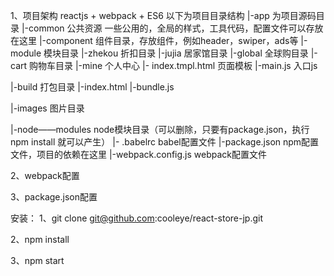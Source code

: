 1、项目架构 reactjs + webpack + ES6
以下为项目目录结构
|-app 为项目源码目录
  |-common 公共资源 一些公用的，全局的样式，工具代码，配置文件可以存放在这里
  |-component 组件目录，存放组件，例如header，swiper，ads等
  |-module 模块目录
    |-zhekou 折扣目录
    |-jujia  居家馆目录
    |-global 全球购目录
    |-cart 购物车目录
    |-mine 个人中心
  |- index.tmpl.html 页面模板
  |-main.js 入口js

|-build 打包目录
  |-index.html
  |-bundle.js

|-images 图片目录

|-node——modules node模块目录（可以删除，只要有package.json，执行npm install 就可以产生）
|- .babelrc babel配置文件
|-package.json npm配置文件，项目的依赖在这里
|-webpack.config.js webpack配置文件

2、webpack配置

3、package.json配置



安装：
1、git clone git@github.com:cooleye/react-store-jp.git

2、npm install

3、npm start
